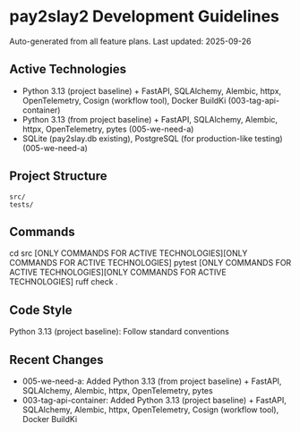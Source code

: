 # pay2slay2 Development Guidelines

Auto-generated from all feature plans. Last updated: 2025-09-26

## Active Technologies
- Python 3.13 (project baseline) + FastAPI, SQLAlchemy, Alembic, httpx, OpenTelemetry, Cosign (workflow tool), Docker BuildKi (003-tag-api-container)
- Python 3.13 (from project baseline) + FastAPI, SQLAlchemy, Alembic, httpx, OpenTelemetry, pytes (005-we-need-a)
- SQLite (pay2slay.db existing), PostgreSQL (for production-like testing) (005-we-need-a)

## Project Structure
```
src/
tests/
```

## Commands
cd src [ONLY COMMANDS FOR ACTIVE TECHNOLOGIES][ONLY COMMANDS FOR ACTIVE TECHNOLOGIES] pytest [ONLY COMMANDS FOR ACTIVE TECHNOLOGIES][ONLY COMMANDS FOR ACTIVE TECHNOLOGIES] ruff check .

## Code Style
Python 3.13 (project baseline): Follow standard conventions

## Recent Changes
- 005-we-need-a: Added Python 3.13 (from project baseline) + FastAPI, SQLAlchemy, Alembic, httpx, OpenTelemetry, pytes
- 003-tag-api-container: Added Python 3.13 (project baseline) + FastAPI, SQLAlchemy, Alembic, httpx, OpenTelemetry, Cosign (workflow tool), Docker BuildKi

<!-- MANUAL ADDITIONS START -->
<!-- MANUAL ADDITIONS END -->

